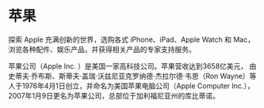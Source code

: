 # 苹果

探索 Apple 充满创新的世界，选购各式 iPhone、iPad、Apple Watch 和 Mac，浏览各种配件、娱乐产品，并获得相关产品的专家支持服务。

苹果公司（Apple Inc. ）是美国一家高科技公司。苹果营收达到3658亿美元， 由史蒂夫·乔布斯、斯蒂夫·盖瑞·沃兹尼亚克罗纳德·杰拉尔德·韦恩（Ron Wayne）等人于1976年4月1日创立，并命名为美国苹果电脑公司（Apple Computer Inc.），2007年1月9日更名为苹果公司，总部位于加利福尼亚州的库比蒂诺。

